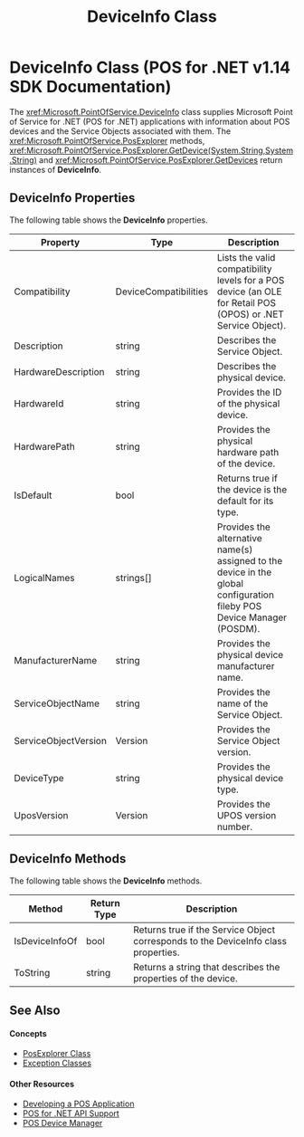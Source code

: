 ﻿---
title: DeviceInfo Class
description: DeviceInfo Class (POS for .NET v1.14 SDK Documentation)
ms.date: 03/03/2014
ms.topic: how-to
ms.custom: "pos-restored-from-archive"
---

# DeviceInfo Class (POS for .NET v1.14 SDK Documentation)

The <xref:Microsoft.PointOfService.DeviceInfo> class supplies Microsoft Point of Service for .NET (POS for .NET) applications with information about POS devices and the Service Objects associated with them. The <xref:Microsoft.PointOfService.PosExplorer> methods, <xref:Microsoft.PointOfService.PosExplorer.GetDevice(System.String,System.String)> and <xref:Microsoft.PointOfService.PosExplorer.GetDevices> return instances of **DeviceInfo**.

## DeviceInfo Properties

The following table shows the **DeviceInfo** properties.

| Property             | Type                  | Description                                                                                                            |
|----------------------|-----------------------|------------------------------------------------------------------------------------------------------------------------|
| Compatibility        | DeviceCompatibilities | Lists the valid compatibility levels for a POS device (an OLE for Retail POS (OPOS) or .NET Service Object).           |
| Description          | string                | Describes the Service Object.                                                                                          |
| HardwareDescription  | string                | Describes the physical device.                                                                                         |
| HardwareId           | string                | Provides the ID of the physical device.                                                                                |
| HardwarePath         | string                | Provides the physical hardware path of the device.                                                                     |
| IsDefault            | bool                  | Returns true if the device is the default for its type.                                                                |
| LogicalNames         | strings[]             | Provides the alternative name(s) assigned to the device in the global configuration fileby POS Device Manager (POSDM). |
| ManufacturerName     | string                | Provides the physical device manufacturer name.                                                                        |
| ServiceObjectName    | string                | Provides the name of the Service Object.                                                                               |
| ServiceObjectVersion | Version               | Provides the Service Object version.                                                                                   |
| DeviceType           | string                | Provides the physical device type.                                                                                     |
| UposVersion          | Version               | Provides the UPOS version number.                                                                                      |

## DeviceInfo Methods

The following table shows the **DeviceInfo** methods.

| Method         | Return Type | Description                                                                        |
|----------------|-------------|------------------------------------------------------------------------------------|
| IsDeviceInfoOf | bool        | Returns true if the Service Object corresponds to the DeviceInfo class properties. |
| ToString       | string      | Returns a string that describes the properties of the device.                      |

## See Also

#### Concepts

- [PosExplorer Class](posexplorer-class.md)
- [Exception Classes](exception-classes.md)

#### Other Resources

- [Developing a POS Application](developing-a-pos-application.md)
- [POS for .NET API Support](pos-for-net-api-support.md)
- [POS Device Manager](pos-device-manager.md)

